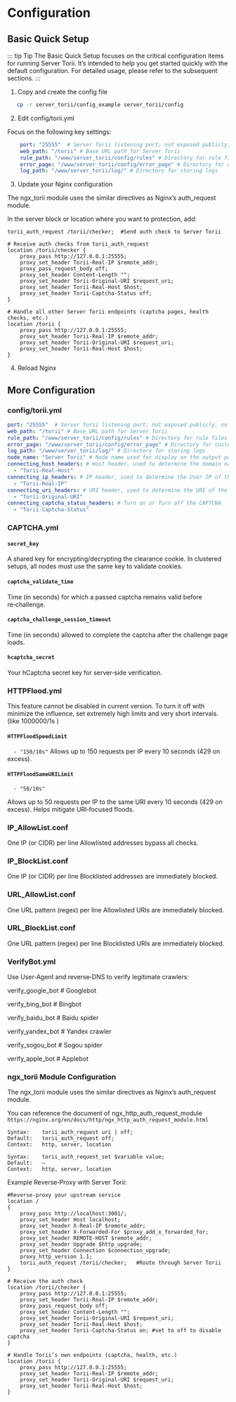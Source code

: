 # Configuration

## Basic Quick Setup

::: tip Tip
The Basic Quick Setup focuses on the critical configuration items for running Server Torii. 
It’s intended to help you get started quickly with the default configuration.
For detailed usage, please refer to the subsequent sections.
:::

1. Copy and create the config file
```sh
   cp -r server_torii/config_example server_torii/config
 ```
2. Edit config/torii.yml

Focus on the following key settings:

```yml
    port: "25555"  # Server Torii listening port; not exposed publicly, only Nginx needs access
    web_path: "/torii" # Base URL path for Server Torii
    rule_path: "/www/server_torii/config/rules" # Directory for rule files (this example assumes /www/server_torii as the install dir)
    error_page: "/www/server_torii/config/error_page" # Directory for custom error pages
    log_path: "/www/server_torii/log/" # Directory for storing logs
```

3. Update your Nginx configuration

The ngx_torii module uses the similar directives as Nginx’s auth_request module.

In the server block or location where you want to protection, add:
```nginx
torii_auth_request /torii/checker;  #Send auth check to Server Torii

# Receive auth checks from torii_auth_request
location /torii/checker {
    proxy_pass http://127.0.0.1:25555;
    proxy_set_header Torii-Real-IP $remote_addr;
    proxy_pass_request_body off;
    proxy_set_header Content-Length "";
    proxy_set_header Torii-Original-URI $request_uri;
    proxy_set_header Torii-Real-Host $host;
    proxy_set_header Torii-Captcha-Status off;
}

# Handle all other Server Torii endpoints (captcha pages, health checks, etc.)
location /torii {
    proxy_pass http://127.0.0.1:25555;
    proxy_set_header Torii-Real-IP $remote_addr;
    proxy_set_header Torii-Original-URI $request_uri;
    proxy_set_header Torii-Real-Host $host;
}
```

4. Reload Nginx


## More Configuration

### config/torii.yml
```yml
port: "25555"  # Server Torii listening port; not exposed publicly, only Nginx needs access
web_path: "/torii" # Base URL path for Server Torii
rule_path: "/www/server_torii/config/rules" # Directory for rule files (this example assumes /www/server_torii as the install dir)
error_page: "/www/server_torii/config/error_page" # Directory for custom error pages
log_path: "/www/server_torii/log/" # Directory for storing logs
node_name: "Server Torii" # Node name used for display on the output page, can be used to distinguish nodes in a distributed deployment.
connecting_host_headers: # Host header, used to determine the domain name of the request.
  - "Torii-Real-Host"
connecting_ip_headers: # IP header, used to determine the User IP of the request.
  - "Torii-Real-IP"
connecting_uri_headers: # URI header, used to determine the URI of the request.
  - "Torii-Original-URI"
connecting_captcha_status_headers: # Turn on or Turn off the CAPTCHA
  - "Torii-Captcha-Status"
```

### CAPTCHA.yml 
#### `secret_key`
A shared key for encrypting/decrypting the clearance cookie. In clustered setups, all nodes must use the same key to validate cookies.
#### `captcha_validate_time`
Time (in seconds) for which a passed captcha remains valid before re‑challenge.
#### `captcha_challenge_session_timeout`
Time (in seconds) allowed to complete the captcha after the challenge page loads.
#### `hcaptcha_secret`
Your hCaptcha secret key for server‑side verification.

### HTTPFlood.yml
This feature cannot be disabled in current version. To turn it off with minimize the influence, set extremely high limits and very short intervals. (like 1000000/1s )
#### `HTTPFloodSpeedLimit`
`  - "150/10s"`
Allows up to 150 requests per IP every 10 seconds (429 on excess).

#### `HTTPFloodSameURILimit`
`  - "50/10s"`

Allows up to 50 requests per IP to the same URI every 10 seconds (429 on excess). Helps mitigate URI‑focused floods.

### IP_AllowList.conf
One IP (or CIDR) per line
Allowlisted addresses bypass all checks.

### IP_BlockList.conf
One IP (or CIDR) per line
Blocklisted addresses are immediately blocked.

### URL_AllowList.conf
One URL pattern (regex) per line
Allowlisted URIs are immediately blocked.

### URL_BlockList.conf
One URL pattern (regex) per line
Blocklisted URIs are immediately blocked.


### VerifyBot.yml
Use User‑Agent and reverse‑DNS to verify legitimate crawlers:

verify_google_bot # Googlebot

verify_bing_bot # Bingbot

verify_baidu_bot # Baidu spider

verify_yandex_bot # Yandex crawler

verify_sogou_bot # Sogou spider

verify_apple_bot # Applebot 

###  ngx_torii Module Configuration
The ngx_torii module uses the similar directives as Nginx’s auth_request module.

You can reference the document of ngx_http_auth_request_module `https://nginx.org/en/docs/http/ngx_http_auth_request_module.html`

```nginx
Syntax:    torii_auth_request uri | off;
Default:   torii_auth_request off;
Context:   http, server, location
```


```nginx
Syntax:    torii_auth_request_set $variable value;
Default:   —
Context:   http, server, location
```

Example Reverse‑Proxy with Server Torii:
```nginx
#Reverse‑proxy your upstream service
location / 
{
    proxy_pass http://localhost:3001/;
    proxy_set_header Host localhost;
    proxy_set_header X-Real-IP $remote_addr;
    proxy_set_header X-Forwarded-For $proxy_add_x_forwarded_for;
    proxy_set_header REMOTE-HOST $remote_addr;
    proxy_set_header Upgrade $http_upgrade;
    proxy_set_header Connection $connection_upgrade;
    proxy_http_version 1.1;
    torii_auth_request /torii/checker;   #Route through Server Torii
}

# Receive the auth check
location /torii/checker {
    proxy_pass http://127.0.0.1:25555;
    proxy_set_header Torii-Real-IP $remote_addr;
    proxy_pass_request_body off;
    proxy_set_header Content-Length "";
    proxy_set_header Torii-Original-URI $request_uri;
    proxy_set_header Torii-Real-Host $host;
    proxy_set_header Torii-Captcha-Status on; #set to off to disable captcha
}

# Handle Torii’s own endpoints (captcha, health, etc.)
location /torii {
    proxy_pass http://127.0.0.1:25555;
    proxy_set_header Torii-Real-IP $remote_addr;
    proxy_set_header Torii-Original-URI $request_uri;
    proxy_set_header Torii-Real-Host $host;
}
```






